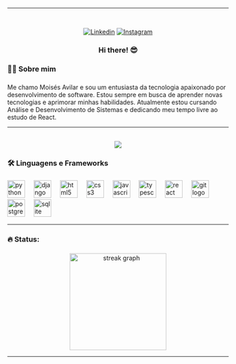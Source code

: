 <div align="center">
<hr>
<br>

[![Linkedin](https://img.shields.io/badge/LinkedIn-0077B5?style=for-the-badge&logo=linkedin&logoColor=white)](https://linkedin.com/in/moisés-avilar/)
[![Instagram](https://img.shields.io/badge/Instagram-E4405F?style=for-the-badge&logo=instagram&logoColor=white)](https://instagram.com/avilarmoises/)
### Hi there! 😎

<h3 align="left">👩‍💻  Sobre mim</h3>

###

<p align="left">Me chamo Moisés Avilar e sou um entusiasta da tecnologia apaixonado por desenvolvimento de software. Estou sempre em busca de aprender novas tecnologias e aprimorar minhas habilidades. Atualmente estou cursando Análise e Desenvolvimento de Sistemas e dedicando meu tempo livre ao estudo de React.</p>

<hr>
<br>
<div align="center">
  <img src="https://visitor-badge.laobi.icu/badge?page_id=MoisesAvilar.MoisesAvilar&left_text=Visitantes"  />
</div>

<h3 align="left">🛠 Linguagens e Frameworks</h3>

###

<div align="left">
  <img src="https://cdn.jsdelivr.net/gh/devicons/devicon/icons/python/python-original.svg" height="40" alt="python logo"  />
  <img width="12" />
  <img src="https://cdn.jsdelivr.net/gh/devicons/devicon/icons/django/django-plain.svg" height="40" alt="django logo"  />
  <img width="12" />
  <img src="https://cdn.jsdelivr.net/gh/devicons/devicon/icons/html5/html5-original.svg" height="40" alt="html5 logo"  />
  <img width="12" />
  <img src="https://cdn.jsdelivr.net/gh/devicons/devicon/icons/css3/css3-original.svg" height="40" alt="css3 logo"  />
  <img width="12" />
  <img src="https://cdn.jsdelivr.net/gh/devicons/devicon/icons/javascript/javascript-original.svg" height="40" alt="javascript logo"  />
  <img width="12" />
  <img src="https://skillicons.dev/icons?i=ts" height="40" alt="typescript logo"  />
  <img width="12" />
  <img src="https://cdn.jsdelivr.net/gh/devicons/devicon/icons/react/react-original.svg" height="40" alt="react logo"  />
  <img width="12" />
  <img src="https://cdn.jsdelivr.net/gh/devicons/devicon/icons/git/git-original.svg" height="40" alt="git logo"  />
  <img width="12" />
  <img src="https://cdn.jsdelivr.net/gh/devicons/devicon/icons/postgresql/postgresql-original.svg" height="40" alt="postgresql logo"  />
  <img width="12" />
  <img src="https://cdn.jsdelivr.net/gh/devicons/devicon/icons/sqlite/sqlite-original.svg" height="40" alt="sqlite logo"  />
</div>

<hr>

###

<h3 align="left">🔥 Status:</h3>

###

<div align="center">
  <img src="https://streak-stats.demolab.com?user=MoisesAvilar&locale=en&mode=daily&theme=dark&hide_border=false&border_radius=5&order=3" height="220" alt="streak graph"  />
</div>

<hr>
</div>
